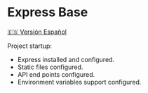 # Express Base

[🇪🇸 Versión Español](./README_es.md)

Project startup:

- Express installed and configured.
- Static files configured.
- API end points configured.
- Environment variables support configured.
